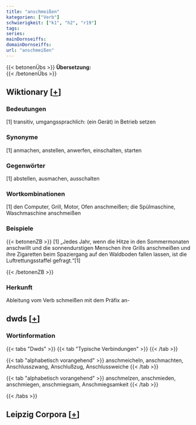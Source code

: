 ```yaml
---
title: "anschmeißen"
kategorien: ["Verb"]
schwierigkeit: ["k1", "h2", "r19"]
tags:
series:
mainDornseiffs:
domainDornseiffs:
url: "anschmeißen"
---
```


{{< betonenÜbs >}}
**Übersetzung:**  
{{< /betonenÜbs >}}

## Wiktionary [[+](https://de.wiktionary.org/wiki/anschmeißen)]

### Bedeutungen
[1] transitiv, umgangssprachlich: (ein Gerät) in Betrieb setzen  

### Synonyme
[1] anmachen, anstellen, anwerfen, einschalten, starten  

### Gegenwörter
[1] abstellen, ausmachen, ausschalten  

### Wortkombinationen
[1] den Computer, Grill, Motor, Ofen anschmeißen; die Spülmaschine, Waschmaschine anschmeißen  

### Beispiele
{{< betonenZB >}}
[1] „Jedes Jahr, wenn die Hitze in den Sommermonaten anschwillt und die sonnendurstigen Menschen ihre Grills anschmeißen und ihre Zigaretten beim Spaziergang auf den Waldboden fallen lassen, ist die Luftrettungsstaffel gefragt.“[1]  

{{< /betonenZB >}}
### Herkunft
Ableitung vom Verb schmeißen mit dem Präfix an-  



## dwds [[+](https://www.dwds.de/wb/anschmeißen)]

### Wortinformation
{{< tabs "Dwds" >}}
{{< tab "Typische Verbindungen" >}}
{{< /tab >}}

{{< tab "alphabetisch vorangehend" >}}
anschmeicheln, anschmachten, Anschlusszwang, Anschlußzug, Anschlussweiche
{{< /tab >}}

{{< tab "alphabetisch vorangehend" >}}
anschmelzen, anschmieden, anschmiegen, anschmiegsam, Anschmiegsamkeit
{{< /tab >}}

{{< /tabs >}}

## Leipzig Corpora [[+](https://corpora.uni-leipzig.de/en/res?word=anschmeißen&corpusId=deu_newscrawl-public_2018)]


